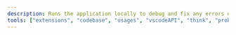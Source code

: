 ```yaml
---
description: Runs the application locally to debug and fix any errors encountered.
tools: ["extensions", "codebase", "usages", "vscodeAPI", "think", "problems", "changes", "testFailure", "openSimpleBrowser", "fetch", "findTestFiles", "searchResults", "githubRepo", "runCommands", "runTasks", "editFiles", "search", "new", "playwright"]
---
```

